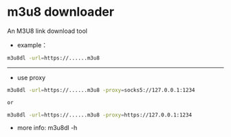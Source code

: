# m3u8 downloader


An M3U8 link download tool

- example：

```bash
m3u8dl -url=https://......m3u8
```


---
- use proxy


```bash
m3u8dl -url=https://......m3u8 -proxy=socks5://127.0.0.1:1234

or

m3u8dl -url=https://......m3u8 -proxy=https://127.0.0.1:1234
```


- more info: m3u8dl -h
